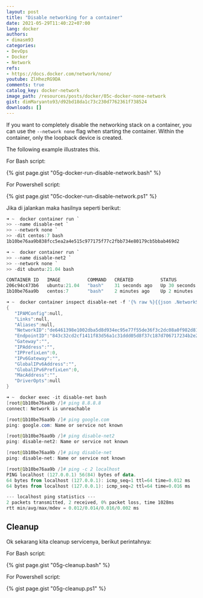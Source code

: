 ```yaml
---
layout: post
title: "Disable networking for a container"
date: 2021-05-29T11:40:22+07:00
lang: docker
authors:
- dimasm93
categories:
- DevOps
- Docker
- Network
refs: 
- https://docs.docker.com/network/none/
youtube: ZlHhezRG9DA
comments: true
catalog_key: docker-network
image_path: /resources/posts/docker/05c-docker-none-network
gist: dimMaryanto93/d92bd18da1c73c230d7762361f738524
downloads: []
---
```


If you want to completely disable the networking stack on a container, you can use the `--network none` flag when starting the container. Within the container, only the loopback device is created. 

<!--more-->

The following example illustrates this.

For Bash script:

{% gist page.gist "05g-docker-run-disable-network.bash" %}

For Powershell script:

{% gist page.gist "05c-docker-run-disable-network.ps1" %}

Jika di jalankan maka hasilnya seperti berikut:

```powershell
➜ ~  docker container run `
>> --name disable-net `
>> --network none `
>> -dit centos:7 bash
1b10be76aa9b838fcc5ea2a4e515c977175f77c2fbb734e80179cb5bbab469d2

➜ ~  docker container run `
>> --name disable-net2 `
>> --network none `
>> -dit ubuntu:21.04 bash

CONTAINER ID   IMAGE          COMMAND   CREATED          STATUS          PORTS     NAMES
206c94c473b6   ubuntu:21.04   "bash"    31 seconds ago   Up 30 seconds             disable-net2
1b10be76aa9b   centos:7       "bash"    2 minutes ago    Up 2 minutes              disable-net

➜ ~  docker container inspect disable-net -f '{% raw %}{{json .NetworkSettings.Networks.none }}{% endraw %}'
{
   "IPAMConfig":null,
   "Links":null,
   "Aliases":null,
   "NetworkID":"de6461398e1002dba5d8d934ec95e77f55de36f3c2dc08a0f982d81eede35e70",
   "EndpointID":"843c32cd2cf1411f83d56a1c31ddd05d8f37c187d706717234b2e252505cc510",
   "Gateway":"",
   "IPAddress":"",
   "IPPrefixLen":0,
   "IPv6Gateway":"",
   "GlobalIPv6Address":"",
   "GlobalIPv6PrefixLen":0,
   "MacAddress":"",
   "DriverOpts":null
}

➜ ~  docker exec -it disable-net bash
[root@1b10be76aa9b /]# ping 8.8.8.8
connect: Network is unreachable

[root@1b10be76aa9b /]# ping google.com
ping: google.com: Name or service not known

[root@1b10be76aa9b /]# ping disable-net2
ping: disable-net2: Name or service not known

[root@1b10be76aa9b /]# ping disable-net
ping: disable-net: Name or service not known

[root@1b10be76aa9b /]# ping -c 2 localhost
PING localhost (127.0.0.1) 56(84) bytes of data.
64 bytes from localhost (127.0.0.1): icmp_seq=1 ttl=64 time=0.012 ms
64 bytes from localhost (127.0.0.1): icmp_seq=2 ttl=64 time=0.016 ms

--- localhost ping statistics ---
2 packets transmitted, 2 received, 0% packet loss, time 1028ms
rtt min/avg/max/mdev = 0.012/0.014/0.016/0.002 ms
```

## Cleanup

Ok sekarang kita cleanup servicenya, berikut perintahnya:

For Bash script:

{% gist page.gist "05g-cleanup.bash" %}

For Powershell script:

{% gist page.gist "05g-cleanup.ps1" %}
